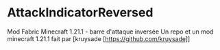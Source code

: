 # AttackIndicatorReversed
Mod Fabric Minecraft 1.21.1 - barre d'attaque inversée
Un repo et un mod minecraft 1.21.1 fait par [kruysade [https://github.com/kruysade]]
